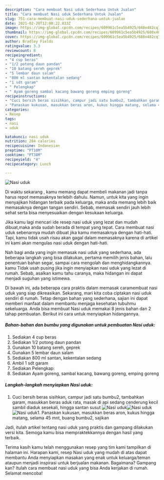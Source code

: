 ```yaml
---
description: "Cara membuat Nasi uduk Sederhana Untuk Jualan"
title: "Cara membuat Nasi uduk Sederhana Untuk Jualan"
slug: 751-cara-membuat-nasi-uduk-sederhana-untuk-jualan
date: 2021-02-20T12:08:22.833Z
image: https://img-global.cpcdn.com/recipes/609961c5ea5b4925/680x482cq70/nasi-uduk-foto-resep-utama.jpg
thumbnail: https://img-global.cpcdn.com/recipes/609961c5ea5b4925/680x482cq70/nasi-uduk-foto-resep-utama.jpg
cover: https://img-global.cpcdn.com/recipes/609961c5ea5b4925/680x482cq70/nasi-uduk-foto-resep-utama.jpg
author: Bradley Fields
ratingvalue: 3.3
reviewcount: 8
recipeingredient:
- "4 cup beras"
- "1/2 potong daun pandan"
- "10 batang sereh geprek"
- "5 lembar daun salam"
- "800 ml santan kekentalan sedang"
- "1 sdt garam"
- " Pelengkap"
- " Ayam goreng sambal kacang bawang goreng emping goreng"
recipeinstructions:
- "Cuci bersih beras sisihkan, campur jadi satu bumbu2, tambahkan garam, masukkan beras aduk rata, masak di api sedang cenderung kecil sambil diaduk sesekali, hingga santan susut"
- "Panaskan kukusan, masukkan beras aron, kukus hingga matang, selama 45 mnt, buang bumbu2, sajikan"
categories:
- Resep
tags:
- nasi
- uduk

katakunci: nasi uduk 
nutrition: 284 calories
recipecuisine: Indonesian
preptime: "PT10M"
cooktime: "PT38M"
recipeyield: "4"
recipecategory: Lunch

---
```



![Nasi uduk](https://img-global.cpcdn.com/recipes/609961c5ea5b4925/680x482cq70/nasi-uduk-foto-resep-utama.jpg)

Di waktu  sekarang , kamu memang dapat membeli makanan jadi tanpa harus repot memasaknya terlebih dahulu. Namun, untuk kita yang ingin menyajikan hidangan terbaik pada keluarga, maka anda memang lebih baik memasaknya dengan tangan sendiri. Sebab, memasak sendiri jauh lebih sehat serta bisa menyesuaikan dengan kesukaan keluarga.

Jika kamu lagi mencari ide resep nasi uduk yang lezat dan mudah dibuat,maka anda sudah berada di tempat yang tepat. Cara membuat nasi uduk  sebenarnya mudah dibuat jika kamu memasaknya dengan hati-hati. Tapi, kamu tidak usah risau akan gagal dalam memasaknya 
karena di artikel ini kami akan mengulas nasi uduk dengan hati-hati.  



Nah bagi anda yang ingin memasak nasi uduk yang sederhana, ada beberapa langkah yang bisa dilakukan, pertama memilih jenis bahan, lalu penentuan bahan segar, sampai cara mengolah dan menghidangkannya. kamu Tidak usah pusing jika ingin menyiapkan nasi uduk yang lezat di rumah. Sebab, asalkan kamu  tahu caranya, maka hidangan ini dapat menjadi suguhan yang istimewa.

Di bawah ini, ada beberapa cara praktis  dalam memasak caramembuat nasi uduk yang siap dikreasikan. Sekarang, mari kita coba ciptakan nasi uduk sendiri di rumah. Tetap dengan bahan yang sederhana, sajian ini dapat memberi manfaat dalam membantu menjaga kesehatan tubuhmu sekeluarga. Anda bisa membuat Nasi uduk memakai 8 jenis bahan dan 2 tahap pembuatan. Berikut ini cara untuk menyiapkan hidangannya.

<!--inarticleads1-->

##### Bahan-bahan dan bumbu yang digunakan untuk pembuatan Nasi uduk:

1. Sediakan 4 cup beras
1. Sediakan 1/2 potong daun pandan
1. Gunakan 10 batang sereh, geprek
1. Gunakan 5 lembar daun salam
1. Sediakan 800 ml santan, kekentalan sedang
1. Ambil 1 sdt garam
1. Sediakan  Pelengkap:
1. Sediakan  Ayam goreng, sambal kacang, bawang goreng, emping goreng




<!--inarticleads2-->

##### Langkah-langkah menyiapkan Nasi uduk:

1. Cuci bersih beras sisihkan, campur jadi satu bumbu2, tambahkan garam, masukkan beras aduk rata, masak di api sedang cenderung kecil sambil diaduk sesekali, hingga santan susut
<img src="https://img-global.cpcdn.com/steps/34f5628d51d66cb2/160x128cq70/nasi-uduk-langkah-memasak-1-foto.jpg" alt="Nasi uduk"><img src="https://img-global.cpcdn.com/steps/f917b9ba625c4dfe/160x128cq70/nasi-uduk-langkah-memasak-1-foto.jpg" alt="Nasi uduk"><img src="https://img-global.cpcdn.com/steps/4f550622e8b36c32/160x128cq70/nasi-uduk-langkah-memasak-1-foto.jpg" alt="Nasi uduk">1. Panaskan kukusan, masukkan beras aron, kukus hingga matang, selama 45 mnt, buang bumbu2, sajikan




Jadi, itulah artikel tentang  nasi uduk  yang praktis dan gampang dilakukan versi kita. Semoga kamu bisa mempraktekkannya dengan hasil yang terbaik. 

Terima kasih kamu telah menggunakan resep yang tim kami tampilkan di halaman ini. Harapan kami, resep  Nasi uduk yang mudah di atas dapat membantu Anda menyiapkan masakan yang enak untuk keluarga/teman ataupun menjadi inspirasi untuk berjualan makanan. Bagaimana? Gampang kan? Itulah cara membuat nasi uduk yang bisa Anda kerjakan di rumah. Selamat mencoba!

